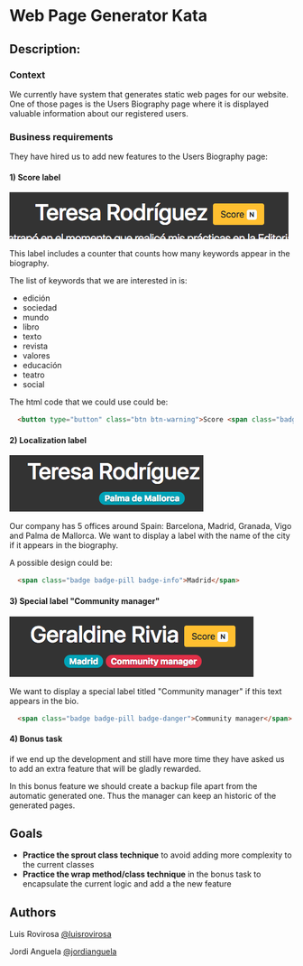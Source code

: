 # Web Page Generator Kata

## Description:
### Context
We currently have system that generates static web pages for our website. One of those pages is the Users Biography page where it is displayed valuable information about our registered users.

### Business requirements
They have hired us to add new features to the Users Biography page:

#### 1) Score label
 
![New Score label](./doc/scoreLabel.png)

This label includes a counter that counts how many keywords appear in the biography.

The list of keywords that we are interested in is:
- edición
- sociedad
- mundo
- libro
- texto
- revista
- valores
- educación
- teatro
- social

The html code that we could use could be:

```html
  <button type="button" class="btn btn-warning">Score <span class="badge badge-light">N</span><span class="sr-only">keywords found</span></button>";
```

#### 2) Localization label

![New Localization label](./doc/localizationLabel.png)

Our company has 5 offices around Spain: Barcelona, Madrid, Granada, Vigo and Palma de Mallorca.
We want to display a label with the name of the city if it appears in the biography.

A possible design could be:

```html
  <span class="badge badge-pill badge-info">Madrid</span>
```

#### 3) Special label "Community manager"

![New Special label](./doc/specialLabel.png)

We want to display a special label titled "Community manager" if this text appears in the bio.

```html
  <span class="badge badge-pill badge-danger">Community manager</span>
```

#### 4) Bonus task 

if we end up the development and still have more time they have asked us to add an extra feature that will be gladly rewarded.

In this bonus feature we should create a backup file apart from the automatic generated one. Thus the manager can keep an historic of the generated pages.

## Goals
- **Practice the sprout class technique** to avoid adding more complexity to the current classes
- **Practice the wrap method/class technique** in the bonus task to encapsulate the current logic and add a the new feature

## Authors
Luis Rovirosa [@luisrovirosa](https://www.twitter.com/luisrovirosa)

Jordi Anguela [@jordianguela](https://www.twitter.com/jordianguela)
